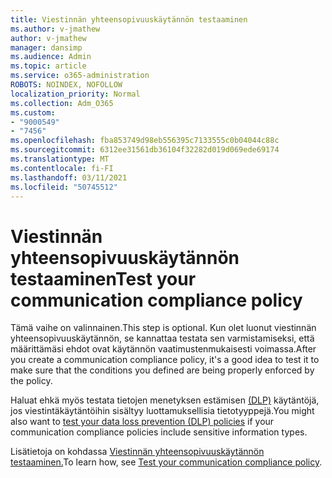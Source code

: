 ```yaml
---
title: Viestinnän yhteensopivuuskäytännön testaaminen
ms.author: v-jmathew
author: v-jmathew
manager: dansimp
ms.audience: Admin
ms.topic: article
ms.service: o365-administration
ROBOTS: NOINDEX, NOFOLLOW
localization_priority: Normal
ms.collection: Adm_O365
ms.custom:
- "9000549"
- "7456"
ms.openlocfilehash: fba853749d98eb556395c7133555c0b04044c88c
ms.sourcegitcommit: 6312ee31561db36104f32282d019d069ede69174
ms.translationtype: MT
ms.contentlocale: fi-FI
ms.lasthandoff: 03/11/2021
ms.locfileid: "50745512"
---
```

# <a name="test-your-communication-compliance-policy"></a><span data-ttu-id="de650-102">Viestinnän yhteensopivuuskäytännön testaaminen</span><span class="sxs-lookup"><span data-stu-id="de650-102">Test your communication compliance policy</span></span>

<span data-ttu-id="de650-103">Tämä vaihe on valinnainen.</span><span class="sxs-lookup"><span data-stu-id="de650-103">This step is optional.</span></span> <span data-ttu-id="de650-104">Kun olet luonut viestinnän yhteensopivuuskäytännön, se kannattaa testata sen varmistamiseksi, että määrittämäsi ehdot ovat käytännön vaatimustenmukaisesti voimassa.</span><span class="sxs-lookup"><span data-stu-id="de650-104">After you create a communication compliance policy, it's a good idea to test it to make sure that the conditions you defined are being properly enforced by the policy.</span></span>

<span data-ttu-id="de650-105">Haluat ehkä myös testata tietojen menetyksen estämisen [(DLP)](https://go.microsoft.com/fwlink/?linkid=2110890) käytäntöjä, jos viestintäkäytäntöihin sisältyy luottamuksellisia tietotyyppejä.</span><span class="sxs-lookup"><span data-stu-id="de650-105">You might also want to [test your data loss prevention (DLP) policies](https://go.microsoft.com/fwlink/?linkid=2110890) if your communication compliance policies include sensitive information types.</span></span>

<span data-ttu-id="de650-106">Lisätietoja on kohdassa [Viestinnän yhteensopivuuskäytännön testaaminen.](https://go.microsoft.com/fwlink/?linkid=2111304)</span><span class="sxs-lookup"><span data-stu-id="de650-106">To learn how, see [Test your communication compliance policy](https://go.microsoft.com/fwlink/?linkid=2111304).</span></span>
